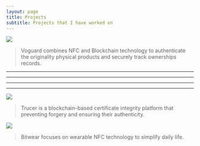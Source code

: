 ```yaml
---
layout: page
title: Projects
subtitle: Projects that I have worked on
---
```



[![](https://i.imgur.com/Lg0JbhM.png)](https://voguard-preview.vercel.app/)


> Voguard combines NFC and Blockchain technology to authenticate the originality physical products and securely track ownerships 
records.
----
----
----
----

[![](https://i.imgur.com/DGUrSoJ.png)](https://trucer.vercel.app/)

> Trucer is a blockchain-based certificate integrity platform that preventing forgery and ensuring their authenticity.


[![](https://i.imgur.com/pBTDI4j.png)](https://bitwear.store)


> Bitwear focuses on wearable NFC technology to simplify daily life.


